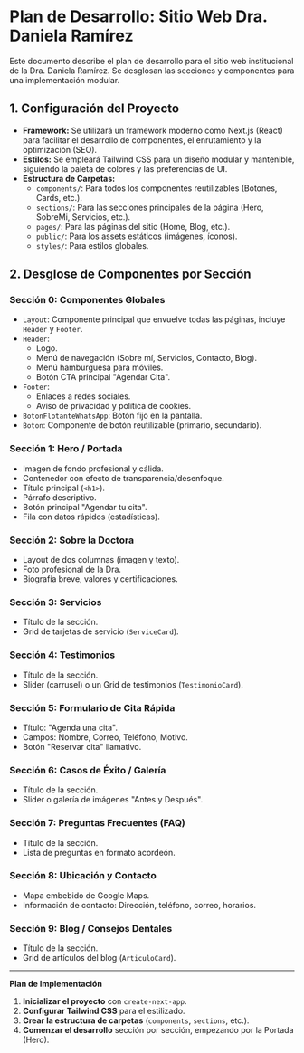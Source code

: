 # Plan de Desarrollo: Sitio Web Dra. Daniela Ramírez

Este documento describe el plan de desarrollo para el sitio web institucional de la Dra. Daniela Ramírez. Se desglosan las secciones y componentes para una implementación modular.

## 1. Configuración del Proyecto

*   **Framework:** Se utilizará un framework moderno como Next.js (React) para facilitar el desarrollo de componentes, el enrutamiento y la optimización (SEO).
*   **Estilos:** Se empleará Tailwind CSS para un diseño modular y mantenible, siguiendo la paleta de colores y las preferencias de UI.
*   **Estructura de Carpetas:**
    *   `components/`: Para todos los componentes reutilizables (Botones, Cards, etc.).
    *   `sections/`: Para las secciones principales de la página (Hero, SobreMi, Servicios, etc.).
    *   `pages/`: Para las páginas del sitio (Home, Blog, etc.).
    *   `public/`: Para los assets estáticos (imágenes, íconos).
    *   `styles/`: Para estilos globales.

## 2. Desglose de Componentes por Sección

### Sección 0: Componentes Globales
*   `Layout`: Componente principal que envuelve todas las páginas, incluye `Header` y `Footer`.
*   `Header`:
    *   Logo.
    *   Menú de navegación (Sobre mí, Servicios, Contacto, Blog).
    *   Menú hamburguesa para móviles.
    *   Botón CTA principal "Agendar Cita".
*   `Footer`:
    *   Enlaces a redes sociales.
    *   Aviso de privacidad y política de cookies.
*   `BotonFlotanteWhatsApp`: Botón fijo en la pantalla.
*   `Boton`: Componente de botón reutilizable (primario, secundario).

### Sección 1: Hero / Portada
*   Imagen de fondo profesional y cálida.
*   Contenedor con efecto de transparencia/desenfoque.
*   Título principal (`<h1>`).
*   Párrafo descriptivo.
*   Botón principal "Agendar tu cita".
*   Fila con datos rápidos (estadísticas).

### Sección 2: Sobre la Doctora
*   Layout de dos columnas (imagen y texto).
*   Foto profesional de la Dra.
*   Biografía breve, valores y certificaciones.

### Sección 3: Servicios
*   Título de la sección.
*   Grid de tarjetas de servicio (`ServiceCard`).

### Sección 4: Testimonios
*   Título de la sección.
*   Slider (carrusel) o un Grid de testimonios (`TestimonioCard`).

### Sección 5: Formulario de Cita Rápida
*   Título: "Agenda una cita".
*   Campos: Nombre, Correo, Teléfono, Motivo.
*   Botón "Reservar cita" llamativo.

### Sección 6: Casos de Éxito / Galería
*   Título de la sección.
*   Slider o galería de imágenes "Antes y Después".

### Sección 7: Preguntas Frecuentes (FAQ)
*   Título de la sección.
*   Lista de preguntas en formato acordeón.

### Sección 8: Ubicación y Contacto
*   Mapa embebido de Google Maps.
*   Información de contacto: Dirección, teléfono, correo, horarios.

### Sección 9: Blog / Consejos Dentales
*   Título de la sección.
*   Grid de artículos del blog (`ArticuloCard`).

---

**Plan de Implementación**

1.  **Inicializar el proyecto** con `create-next-app`.
2.  **Configurar Tailwind CSS** para el estilizado.
3.  **Crear la estructura de carpetas** (`components`, `sections`, etc.).
4.  **Comenzar el desarrollo** sección por sección, empezando por la Portada (Hero). 